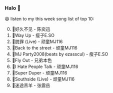 

### Halo 👋

😄 listen to my this week song list of top 10:

0. 🌈好久不见 - 陈奕迅
1. 🌈Way Up - 瘦子E.SO
2. 🌈脱罪 (Live) - 顽童MJ116
3. 🌈Back to the street - 顽童MJ116
4. 🌈MJ Party2008(beats by ezasscul) - 瘦子E.SO
5. 🌈Fly Out - 兄弟本色
6. 🌈I Hate People Talk - 顽童MJ116
7. 🌈Super Duper - 顽童MJ116
8. 🌈Southside (Live) - 顽童MJ116
9. 🌈迷途羔羊 - 张震岳

